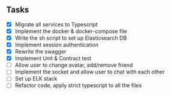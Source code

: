 ## Tasks

- [x] Migrate all services to Typescript
- [x] Implement the docker & docker-compose file
- [x] Write the sh script to set up Elasticsearch DB
- [x] Implement session authentication
- [x] Rewrite the swagger
- [x] Implement Unit & Contract test
- [ ] Allow user to change avatar, add/remove friend
- [ ] Implement the socket and allow user to chat with each other
- [ ] Set up ELK stack
- [ ] Refactor code, apply strict typescript to all the files
